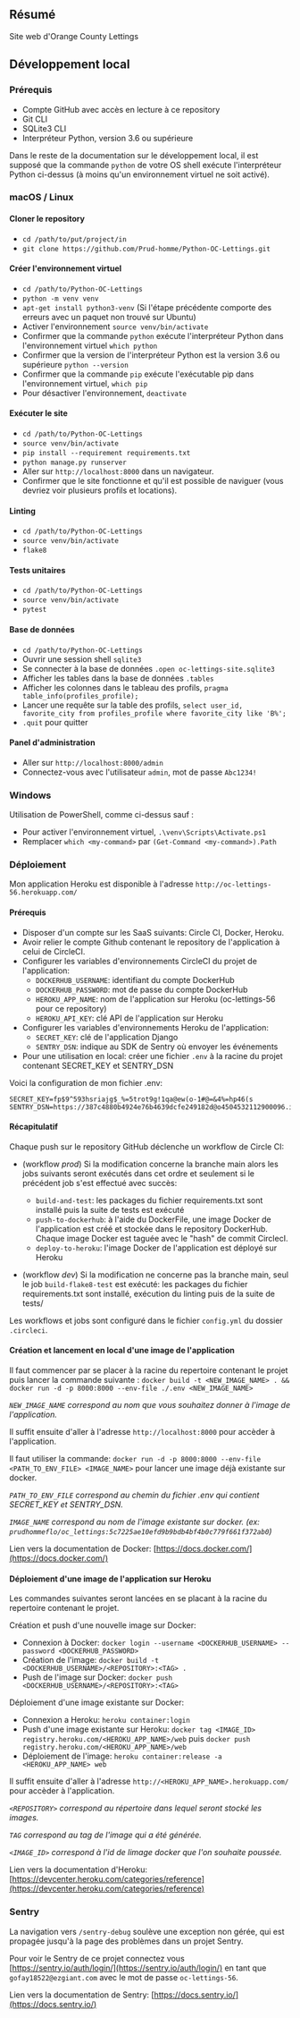 ## Résumé

Site web d'Orange County Lettings

## Développement local

### Prérequis

- Compte GitHub avec accès en lecture à ce repository
- Git CLI
- SQLite3 CLI
- Interpréteur Python, version 3.6 ou supérieure

Dans le reste de la documentation sur le développement local, il est supposé que la commande `python` de votre OS shell exécute l'interpréteur Python ci-dessus (à moins qu'un environnement virtuel ne soit activé).

### macOS / Linux

#### Cloner le repository

- `cd /path/to/put/project/in`
- `git clone https://github.com/Prud-homme/Python-OC-Lettings.git`

#### Créer l'environnement virtuel

- `cd /path/to/Python-OC-Lettings`
- `python -m venv venv`
- `apt-get install python3-venv` (Si l'étape précédente comporte des erreurs avec un paquet non trouvé sur Ubuntu)
- Activer l'environnement `source venv/bin/activate`
- Confirmer que la commande `python` exécute l'interpréteur Python dans l'environnement virtuel
`which python`
- Confirmer que la version de l'interpréteur Python est la version 3.6 ou supérieure `python --version`
- Confirmer que la commande `pip` exécute l'exécutable pip dans l'environnement virtuel, `which pip`
- Pour désactiver l'environnement, `deactivate`

#### Exécuter le site

- `cd /path/to/Python-OC-Lettings`
- `source venv/bin/activate`
- `pip install --requirement requirements.txt`
- `python manage.py runserver`
- Aller sur `http://localhost:8000` dans un navigateur.
- Confirmer que le site fonctionne et qu'il est possible de naviguer (vous devriez voir plusieurs profils et locations).

#### Linting

- `cd /path/to/Python-OC-Lettings`
- `source venv/bin/activate`
- `flake8`

#### Tests unitaires

- `cd /path/to/Python-OC-Lettings`
- `source venv/bin/activate`
- `pytest`

#### Base de données

- `cd /path/to/Python-OC-Lettings`
- Ouvrir une session shell `sqlite3`
- Se connecter à la base de données `.open oc-lettings-site.sqlite3`
- Afficher les tables dans la base de données `.tables`
- Afficher les colonnes dans le tableau des profils, `pragma table_info(profiles_profile);`
- Lancer une requête sur la table des profils, `select user_id, favorite_city from
  profiles_profile where favorite_city like 'B%';`
- `.quit` pour quitter

#### Panel d'administration

- Aller sur `http://localhost:8000/admin`
- Connectez-vous avec l'utilisateur `admin`, mot de passe `Abc1234!`

### Windows

Utilisation de PowerShell, comme ci-dessus sauf :

- Pour activer l'environnement virtuel, `.\venv\Scripts\Activate.ps1` 
- Remplacer `which <my-command>` par `(Get-Command <my-command>).Path`

### Déploiement

Mon application Heroku est disponible à l'adresse `http://oc-lettings-56.herokuapp.com/`

#### Prérequis

- Disposer d'un compte sur les SaaS suivants: Circle CI, Docker, Heroku.
- Avoir relier le compte Github contenant le repository de l'application à celui de CircleCI.
- Configurer les variables d'environnements CircleCI du projet de l'application:
  - `DOCKERHUB_USERNAME`: identifiant du compte DockerHub
  - `DOCKERHUB_PASSWORD`: mot de passe du compte DockerHub
  - `HEROKU_APP_NAME`: nom de l'application sur Heroku (oc-lettings-56 pour ce repository)
  - `HEROKU_API_KEY`: clé API de l'application sur Heroku
- Configurer les variables d'environnements Heroku de l'application:
  - `SECRET_KEY`: clé de l'application Django
  - `SENTRY_DSN`: indique au SDK de Sentry où envoyer les événements
- Pour une utilisation en local: créer une fichier `.env` à la racine du projet contenant SECRET_KEY et SENTRY_DSN

Voici la configuration de mon fichier .env:

```
SECRET_KEY=fp$9^593hsriajg$_%=5trot9g!1qa@ew(o-1#@=&4%=hp46(s
SENTRY_DSN=https://387c4880b4924e76b4639dcfe249182d@o4504532112900096.ingest.sentry.io/4504532135247873
```

#### Récapitulatif
Chaque push sur le repository GitHub déclenche un workflow de Circle CI:

- (workflow *prod*) Si la modification concerne la branche main alors les jobs suivants seront exécutés dans cet ordre et seulement si le précédent job s'est effectué avec succès:
  - `build-and-test`: les packages du fichier requirements.txt sont installé puis la suite de tests est exécuté
  - `push-to-dockerhub`: à l'aide du DockerFile, une image Docker de l'application est créé et stockée dans le repository DockerHub. Chaque image Docker est taguée avec le "hash" de commit CirclecI. 
  - `deploy-to-heroku`: l'image Docker de l'application est déployé sur Heroku

- (workflow *dev*) Si la modification ne concerne pas la branche main, seul le job `build-flake8-test` est exécuté: les packages du fichier requirements.txt sont installé, exécution du linting puis de la suite de tests/

Les workflows et jobs sont configuré dans le fichier `config.yml` du dossier `.circleci`.

#### Création et lancement en local d'une image de l'application

Il faut commencer par se placer à la racine du repertoire contenant le projet puis lancer la commande suivante : `docker build -t <NEW_IMAGE_NAME> . && docker run -d -p 8000:8000 --env-file ./.env <NEW_IMAGE_NAME>`

*`NEW_IMAGE_NAME` correspond au nom que vous souhaitez donner à l'image de l'application.*

Il suffit ensuite d'aller à l'adresse `http://localhost:8000` pour accèder à l'application.

Il faut utiliser la commande: `docker run -d -p 8000:8000 --env-file <PATH_TO_ENV_FILE> <IMAGE_NAME>` pour lancer une image déjà existante sur docker.

*`PATH_TO_ENV_FILE` correspond au chemin du fichier .env qui contient SECRET_KEY et SENTRY_DSN.*

*`IMAGE_NAME` correspond au nom de l'image existante sur docker. (ex: `prudhommeflo/oc_lettings:5c7225ae10efd9b9bdb4bf4b0c779f661f372ab0`)*

Lien vers la documentation de Docker: [https://docs.docker.com/](https://docs.docker.com/)

#### Déploiement d'une image de l'application sur Heroku

Les commandes suivantes seront lancées en se placant à la racine du repertoire contenant le projet.

Création et push d'une nouvelle image sur Docker:

- Connexion à Docker: `docker login --username <DOCKERHUB_USERNAME> --password <DOCKERHUB_PASSWORD>`
- Création de l'image: `docker build -t <DOCKERHUB_USERNAME>/<REPOSITORY>:<TAG> .`
- Push de l'image sur Docker: `docker push <DOCKERHUB_USERNAME>/<REPOSITORY>:<TAG>`

Déploiement d'une image existante sur Docker:

- Connexion a Heroku: `heroku container:login`
- Push d'une image existante sur Heroku: `docker tag <IMAGE_ID> registry.heroku.com/<HEROKU_APP_NAME>/web` puis `docker push registry.heroku.com/<HEROKU_APP_NAME>/web`
- Déploiement de l'image: `heroku container:release -a <HEROKU_APP_NAME> web`

Il suffit ensuite d'aller à l'adresse `http://<HEROKU_APP_NAME>.herokuapp.com/` pour accèder à l'application.

*`<REPOSITORY>` correspond au répertoire dans lequel seront stocké les images.*

*`TAG` correspond au tag de l'image qui a été générée.*

*`<IMAGE_ID>` correspond à l'id de limage docker que l'on souhaite poussée.*

Lien vers la documentation d'Heroku: [https://devcenter.heroku.com/categories/reference](https://devcenter.heroku.com/categories/reference)

### Sentry

La navigation vers `/sentry-debug` soulève une exception non gérée, qui est propagée jusqu'à la page des problèmes dans un projet Sentry.

Pour voir le Sentry de ce projet connectez vous [https://sentry.io/auth/login/](https://sentry.io/auth/login/) en tant que `gofay18522@ezgiant.com` avec le mot de passe `oc-lettings-56`.

Lien vers la documentation de Sentry: [https://docs.sentry.io/](https://docs.sentry.io/)
